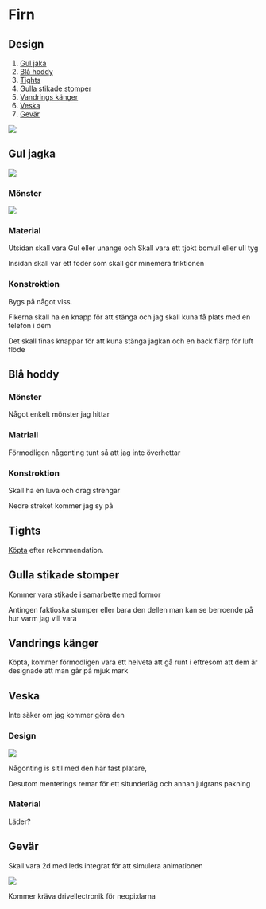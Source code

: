 # Firn

## Design

1. [Gul jaka](https://caspian.rosengren.nu/Projekt/firnCosplay.html#gul-jagka)
2. [Blå hoddy](https://caspian.rosengren.nu/Projekt/firnCosplay.html#bl%C3%A5-hoddy)
3. [Tights](https://caspian.rosengren.nu/Projekt/firnCosplay.html#tights)
4. [Gulla stikade stomper](https://caspian.rosengren.nu/Projekt/firnCosplay.html#gulla-stikade-stomper)
5. [Vandrings känger](https://caspian.rosengren.nu/Projekt/firnCosplay.html#vandrings-k%C3%A4nger)
6. [Veska](https://caspian.rosengren.nu/Projekt/firnCosplay.html#veska)
7. [Gevär](https://caspian.rosengren.nu/Projekt/firnCosplay.html#gev%C3%A4r)

![](assets/20250514_220116_image.png)

## Gul jagka

![](assets/20250514_220839_image.png)

### Mönster

![](assets/20250514_220430_image.png)

### Material

Utsidan skall vara Gul eller unange och Skall vara ett tjokt bomull eller ull tyg

Insidan skall var ett foder som skall gör minemera friktionen

### Konstroktion

Bygs på något viss.

Fikerna skall ha en knapp för att stänga och jag skall kuna få plats med en telefon i dem

Det skall finas knappar för att kuna stänga jagkan och en back flärp för luft flöde

## Blå hoddy

### Mönster

Något enkelt mönster jag hittar

### Matriall

Förmodligen någonting tunt så att jag inte överhettar

### Konstroktion

Skall ha en luva och drag strengar

Nedre streket kommer jag sy på

## Tights

[Köpta](https://www.lager157.com/sv-se/article/epic-tights-seamless-rib?attr1_id=65) efter rekommendation. 

## Gulla stikade stomper

Kommer vara stikade i samarbette med formor

Antingen faktioska stumper eller bara den dellen man kan se berroende på hur varm jag vill vara

## Vandrings känger

Köpta, kommer förmodligen vara ett helveta att gå runt i eftresom att dem är designade att man går på mjuk mark

## Veska

Inte säker om jag kommer göra den

### Design

![](assets/20250514_221950_image.png)

Någonting is sitll med den här fast platare,

Desutom menterings remar för ett situnderläg och annan julgrans pakning

### Material

Läder?

## Gevär

Skall vara 2d med leds integrat för att simulera animationen

![](assets/20250514_222333_image.png)

Kommer kräva drivellectronik för neopixlarna
